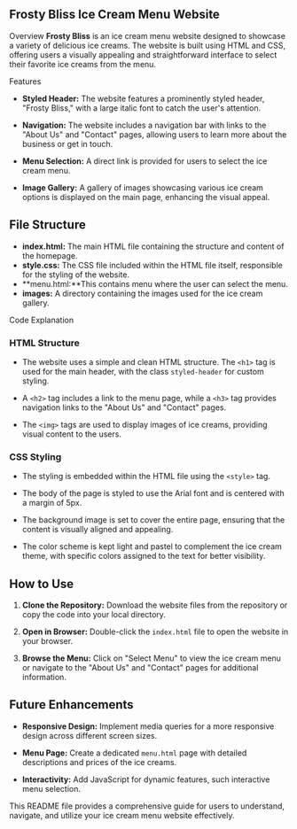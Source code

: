 ## Frosty Bliss Ice Cream Menu Website

Overview
**Frosty Bliss** is an ice cream menu website designed to showcase a variety of delicious ice creams. The website is built using HTML and CSS, offering users a visually appealing and straightforward interface to select their favorite ice creams from the menu.

Features

- **Styled Header:** The website features a prominently styled header, "Frosty Bliss," with a large italic font to catch the user's attention.
  
- **Navigation:** The website includes a navigation bar with links to the "About Us" and "Contact" pages, allowing users to learn more about the business or get in touch.

- **Menu Selection:** A direct link is provided for users to select the ice cream menu.

- **Image Gallery:** A gallery of images showcasing various ice cream options is displayed on the main page, enhancing the visual appeal.

## File Structure

- **index.html:** The main HTML file containing the structure and content of the homepage.
- **style.css:** The CSS file included within the HTML file itself, responsible for the styling of the website.
- **menu.html:**This contains menu where the user can select the menu.
- **images:** A directory containing the images used for the ice cream gallery.

Code Explanation

### HTML Structure

- The website uses a simple and clean HTML structure. The `<h1>` tag is used for the main header, with the class `styled-header` for custom styling.
  
- A `<h2>` tag includes a link to the menu page, while a `<h3>` tag provides navigation links to the "About Us" and "Contact" pages.

- The `<img>` tags are used to display images of ice creams, providing visual content to the users.

### CSS Styling

- The styling is embedded within the HTML file using the `<style>` tag.
  
- The body of the page is styled to use the Arial font and is centered with a margin of 5px.
  
- The background image is set to cover the entire page, ensuring that the content is visually aligned and appealing.
  
- The color scheme is kept light and pastel to complement the ice cream theme, with specific colors assigned to the text for better visibility.

## How to Use

1. **Clone the Repository:** Download the website files from the repository or copy the code into your local directory.
   
2. **Open in Browser:** Double-click the `index.html` file to open the website in your browser.
   
3. **Browse the Menu:** Click on "Select Menu" to view the ice cream menu or navigate to the "About Us" and "Contact" pages for additional information.

## Future Enhancements

- **Responsive Design:** Implement media queries for a more responsive design across different screen sizes.
  
- **Menu Page:** Create a dedicated `menu.html` page with detailed descriptions and prices of the ice creams.
  
- **Interactivity:** Add JavaScript for dynamic features, such interactive menu selection.


This README file provides a comprehensive guide for users to understand, navigate, and utilize your ice cream menu website effectively.
